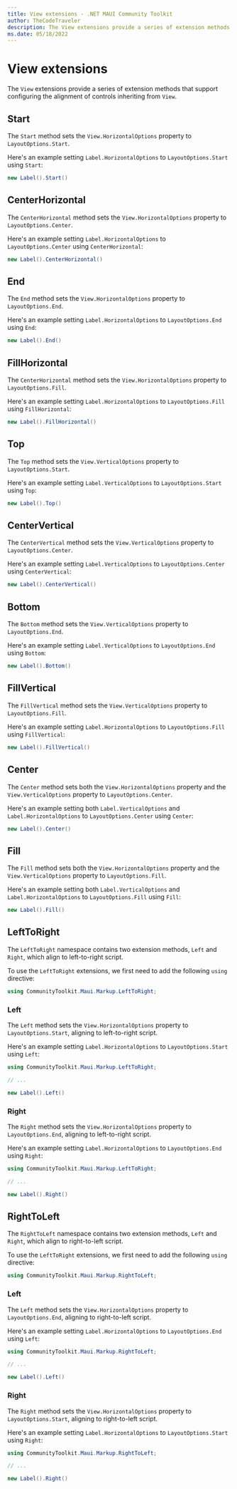 ```yaml
---
title: View extensions - .NET MAUI Community Toolkit
author: TheCodeTraveler
description: The View extensions provide a series of extension methods that support configuring the alignment of controls inheriting from View
ms.date: 05/18/2022
---
```


# View extensions

The `View` extensions provide a series of extension methods that support configuring the alignment of controls inheriting from `View`.

## Start

The `Start` method sets the `View.HorizontalOptions` property to `LayoutOptions.Start`.

Here's an example setting `Label.HorizontalOptions` to `LayoutOptions.Start` using `Start`:

```cs
new Label().Start()
```

## CenterHorizontal

The `CenterHorizontal` method sets the `View.HorizontalOptions` property to `LayoutOptions.Center`.

Here's an example setting `Label.HorizontalOptions` to `LayoutOptions.Center` using `CenterHorizontal`:

```cs
new Label().CenterHorizontal()
```

## End

The `End` method sets the `View.HorizontalOptions` property to `LayoutOptions.End`.

Here's an example setting `Label.HorizontalOptions` to `LayoutOptions.End` using `End`:

```cs
new Label().End()
```

## FillHorizontal

The `CenterHorizontal` method sets the `View.HorizontalOptions` property to `LayoutOptions.Fill`.

Here's an example setting `Label.HorizontalOptions` to `LayoutOptions.Fill` using `FillHorizontal`:

```cs
new Label().FillHorizontal()
```

## Top

The `Top` method sets the `View.VerticalOptions` property to `LayoutOptions.Start`.

Here's an example setting `Label.VerticalOptions` to `LayoutOptions.Start` using `Top`:

```cs
new Label().Top()
```

## CenterVertical

The `CenterVertical` method sets the `View.VerticalOptions` property to `LayoutOptions.Center`.

Here's an example setting `Label.VerticalOptions` to `LayoutOptions.Center` using `CenterVertical`:

```cs
new Label().CenterVertical()
```

## Bottom

The `Bottom` method sets the `View.VerticalOptions` property to `LayoutOptions.End`.

Here's an example setting `Label.VerticalOptions` to `LayoutOptions.End` using `Bottom`:

```cs
new Label().Bottom()
```

## FillVertical

The `FillVertical` method sets the `View.VerticalOptions` property to `LayoutOptions.Fill`.

Here's an example setting `Label.HorizontalOptions` to `LayoutOptions.Fill` using `FillVertical`:

```cs
new Label().FillVertical()
```

## Center

The `Center` method sets both the `View.HorizontalOptions` property and the `View.VerticalOptions` property to `LayoutOptions.Center`.

Here's an example setting both `Label.VerticalOptions` and `Label.HorizontalOptions` to `LayoutOptions.Center` using `Center`:

```cs
new Label().Center()
```

## Fill

The `Fill` method sets both the `View.HorizontalOptions` property and the `View.VerticalOptions` property to `LayoutOptions.Fill`.

Here's an example setting both `Label.VerticalOptions` and `Label.HorizontalOptions` to `LayoutOptions.Fill` using `Fill`:

```cs
new Label().Fill()
```

## LeftToRight

The `LeftToRight` namespace contains two extension methods, `Left` and `Right`, which align to left-to-right script.

To use the `LeftToRight` extensions, we first need to add the following `using` directive:

```cs
using CommunityToolkit.Maui.Markup.LeftToRight;
```

### Left

The `Left` method sets the `View.HorizontalOptions` property to `LayoutOptions.Start`, aligning to left-to-right script.

Here's an example setting `Label.HorizontalOptions` to `LayoutOptions.Start` using `Left`:

```cs
using CommunityToolkit.Maui.Markup.LeftToRight;

// ...

new Label().Left()
```

### Right

The `Right` method sets the `View.HorizontalOptions` property to `LayoutOptions.End`, aligning to left-to-right script.

Here's an example setting `Label.HorizontalOptions` to `LayoutOptions.End` using `Right`:

```cs
using CommunityToolkit.Maui.Markup.LeftToRight;

// ...

new Label().Right()
```

## RightToLeft

The `RightToLeft` namespace contains two extension methods, `Left` and `Right`, which align to right-to-left script.

To use the `LeftToRight` extensions, we first need to add the following `using` directive:

```cs
using CommunityToolkit.Maui.Markup.RightToLeft;
```

### Left

The `Left` method sets the `View.HorizontalOptions` property to `LayoutOptions.End`, aligning to right-to-left script.

Here's an example setting `Label.HorizontalOptions` to `LayoutOptions.End` using `Left`:

```cs
using CommunityToolkit.Maui.Markup.RightToLeft;

// ...

new Label().Left()
```

### Right

The `Right` method sets the `View.HorizontalOptions` property to `LayoutOptions.Start`, aligning to right-to-left script.

Here's an example setting `Label.HorizontalOptions` to `LayoutOptions.Start` using `Right`:

```cs
using CommunityToolkit.Maui.Markup.RightToLeft;

// ...

new Label().Right()
```
